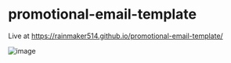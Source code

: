 # promotional-email-template

Live at https://rainmaker514.github.io/promotional-email-template/

![image](https://github.com/rainmaker514/promotional-email-template/assets/36095171/ed1afcbf-2e2f-4dfb-87c2-a423b8f0653b)
